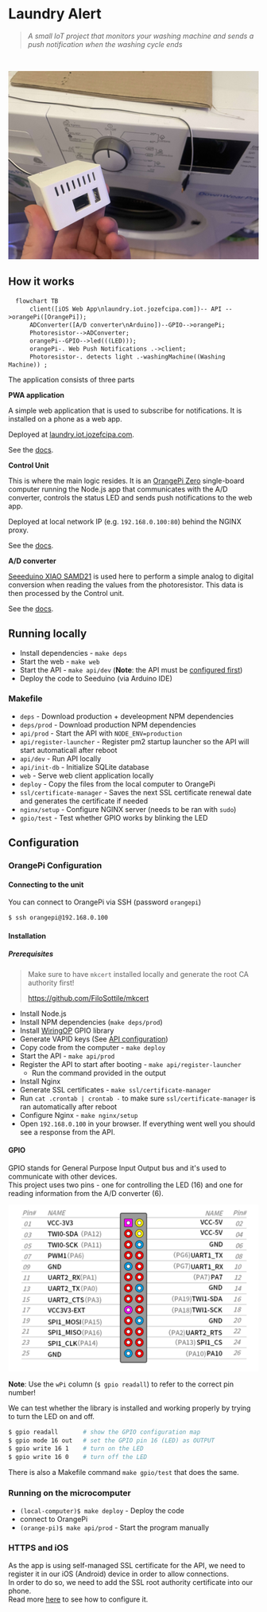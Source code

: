 # Laundry Alert

> _A small IoT project that monitors your washing machine and sends a push notification when the washing cycle ends_
<br>

![Laundry Alert](./assets/laundry-alert.jpeg)

## How it works

```mermaid
  flowchart TB
      client([iOS Web App\nlaundry.iot.jozefcipa.com])-- API -->orangePi([OrangePi]);
      ADConverter([A/D converter\nArduino])--GPIO-->orangePi;
      Photoresistor-->ADConverter;
      orangePi--GPIO-->led(((LED)));
      orangePi-. Web Push Notifications .->client;
      Photoresistor-. detects light .-washingMachine((Washing Machine)) ;
```

The application consists of three parts

**PWA application**

A simple web application that is used to subscribe for notifications. It is installed on a phone as a web app.

Deployed at [laundry.iot.jozefcipa.com](https://laundry.iot.jozefcipa.com/).

See the [docs](./src/web/README.md).

**Control Unit**

This is where the main logic resides. It is an [OrangePi Zero](http://www.orangepi.org/html/hardWare/computerAndMicrocontrollers/details/Orange-Pi-Zero.html
) single-board computer running the Node.js app that communicates with the A/D converter, controls the status LED and sends push notifications to the web app.

Deployed at local network IP (e.g. `192.168.0.100:80`) behind the NGINX proxy.

See the [docs](./src/api/README.md).

**A/D converter**

[Seeeduino XIAO SAMD21](https://www.seeedstudio.com/Seeeduino-XIAO-Arduino-Microcontroller-SAMD21-Cortex-M0+-p-4426.html) is used here to perform a simple analog to digital conversion when reading the values from the photoresistor. This data is then processed by the Control unit.


See the [docs](./src/ad-converter/README.md).


## Running locally
- Install dependencies - `make deps`
- Start the web - `make web`
- Start the API - `make api/dev` (**Note**: the API must be [configured first](./src/api/README.md))
- Deploy the code to Seeduino (via Arduino IDE)

### Makefile
- `deps` - Download production + develeopment NPM dependencies
- `deps/prod` - Download production NPM dependencies
- `api/prod` - Start the API with `NODE_ENV=production`
- `api/register-launcher` - Register pm2 startup launcher so the API will start automaticall after reboot
- `api/dev` - Run API locally
- `api/init-db` - Initialize SQLite database
- `web` - Serve web client application locally
- `deploy` - Copy the files from the local computer to OrangePi
- `ssl/certificate-manager` - Saves the next SSL certificate renewal date and generates the certificate if needed
- `nginx/setup` - Configure NGINX server (needs to be ran with `sudo`)
- `gpio/test` - Test whether GPIO works by blinking the LED

## Configuration

### OrangePi Configuration

#### Connecting to the unit
You can connect to OrangePi via SSH (password `orangepi`)

```bash
$ ssh orangepi@192.168.0.100
```

#### Installation

##### Prerequisites
> Make sure to have `mkcert` installed locally and generate the root CA authority first!
>
> https://github.com/FiloSottile/mkcert

- Install Node.js
- Install NPM dependencies (`make deps/prod`)
- Install [WiringOP](https://github.com/orangepi-xunlong/wiringOP) GPIO library
- Generate VAPID keys (See [API configuration](./src/api/README.md))
- Copy code from the computer - `make deploy`
- Start the API - `make api/prod`
- Register the API to start after booting - `make api/register-launcher`
  - Run the command provided in the output
- Install Nginx
- Generate SSL certificates - `make ssl/certificate-manager`
- Run `cat .crontab | crontab -` to make sure `ssl/certificate-manager` is ran automatically after reboot
- Configure Nginx - `make nginx/setup`
- Open `192.168.0.100` in your browser. If everything went well you should see a response from the API.

#### GPIO
GPIO stands for General Purpose Input Output bus and it's used to communicate with other devices.<br>
This project uses two pins - one for controlling the LED (16) and one for reading information from the A/D converter (6).

<img src="./assets/gpio.png" width="640" alt="GPIO Pinout">

**Note**: Use the `wPi` column (`$ gpio readall`) to refer to the correct pin number!

We can test whether the library is installed and working properly by trying to turn the LED on and off.

```bash
$ gpio readall       # show the GPIO configuration map
$ gpio mode 16 out   # set the GPIO pin 16 (LED) as OUTPUT
$ gpio write 16 1    # turn on the LED
$ gpio write 16 0    # turn off the LED
```

There is also a Makefile command `make gpio/test` that does the same.

### Running on the microcomputer
- `(local-computer)$ make deploy` - Deploy the code
- connect to OrangePi
- `(orange-pi)$ make api/prod` - Start the program manually

### HTTPS and iOS

As the app is using self-managed SSL certificate for the API, we need to register it in our iOS (Android) device in order to allow connections. <br>
In order to do so, we need to add the SSL root authority certificate into our phone. <br>
Read more [here](https://jozefcipa.com/blog/self-signed-ssl-certificates-on-ios) to see how to configure it.